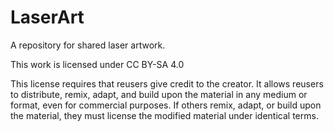 # LaserArt
A repository for shared laser artwork.  

This work is licensed under CC BY-SA 4.0 

This license requires that reusers give credit to the creator. It allows reusers to distribute, remix, adapt, and build upon the material in any medium or format, even for commercial purposes. If others remix, adapt, or build upon the material, they must license the modified material under identical terms.
